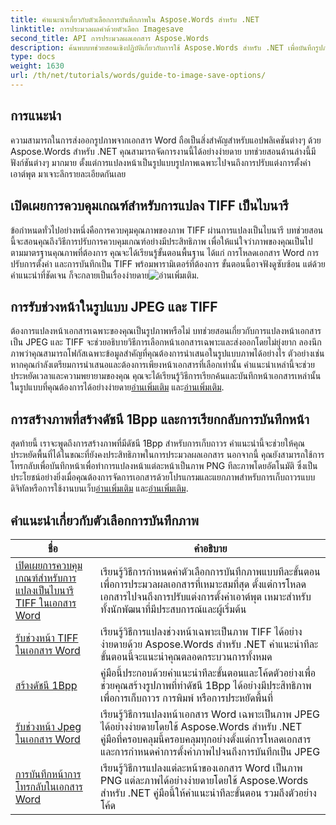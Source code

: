 ```yaml
---
title: คำแนะนำเกี่ยวกับตัวเลือกการบันทึกภาพใน Aspose.Words สำหรับ .NET
linktitle: การประมวลผลคำด้วยตัวเลือก Imagesave
second_title: API การประมวลผลเอกสาร Aspose.Words
description: ค้นพบบทช่วยสอนเชิงปฏิบัติเกี่ยวกับการใช้ Aspose.Words สำหรับ .NET เพื่อบันทึกรูปภาพ พร้อมด้วยขั้นตอนที่ปฏิบัติตามได้ง่ายและตัวอย่างโค้ดสำหรับการประมวลผลเอกสารที่มีประสิทธิภาพ
type: docs
weight: 1630
url: /th/net/tutorials/words/guide-to-image-save-options/
---
```

## การแนะนำ

ความสามารถในการส่งออกรูปภาพจากเอกสาร Word ถือเป็นสิ่งสำคัญสำหรับแอปพลิเคชันต่างๆ ด้วย Aspose.Words สำหรับ .NET คุณสามารถจัดการงานนี้ได้อย่างง่ายดาย บทช่วยสอนด้านล่างนี้มีฟังก์ชันต่างๆ มากมาย ตั้งแต่การแปลงหน้าเป็นรูปแบบรูปภาพเฉพาะไปจนถึงการปรับแต่งการตั้งค่าเอาต์พุต มาเจาะลึกรายละเอียดกันเลย

## เปิดเผยการควบคุมเกณฑ์สำหรับการแปลง TIFF เป็นไบนารี

ข้อกำหนดทั่วไปอย่างหนึ่งคือการควบคุมคุณภาพของภาพ TIFF ผ่านการแปลงเป็นไบนารี บทช่วยสอนนี้จะสอนคุณถึงวิธีการปรับการควบคุมเกณฑ์อย่างมีประสิทธิภาพ เพื่อให้แน่ใจว่าภาพของคุณเป็นไปตามมาตรฐานคุณภาพที่ต้องการ คุณจะได้เรียนรู้ขั้นตอนพื้นฐาน ได้แก่ การโหลดเอกสาร Word การปรับการตั้งค่า และการบันทึกเป็น TIFF พร้อมพารามิเตอร์ที่ต้องการ ขั้นตอนนี้อาจฟังดูซับซ้อน แต่ด้วยคำแนะนำที่ชัดเจน ก็จะกลายเป็นเรื่องง่ายดาย![อ่านเพิ่มเติม](./expose-threshold-control-for-tiff-binarization-in-word-document/).

## การรับช่วงหน้าในรูปแบบ JPEG และ TIFF

 ต้องการแปลงหน้าเอกสารเฉพาะของคุณเป็นรูปภาพหรือไม่ บทช่วยสอนเกี่ยวกับการแปลงหน้าเอกสารเป็น JPEG และ TIFF จะช่วยอธิบายวิธีการเลือกหน้าเอกสารเฉพาะและส่งออกโดยไม่ยุ่งยาก ลองนึกภาพว่าคุณสามารถโฟกัสเฉพาะข้อมูลสำคัญที่คุณต้องการนำเสนอในรูปแบบภาพได้อย่างไร ตัวอย่างเช่น หากคุณกำลังเตรียมการนำเสนอและต้องการเพียงหน้าเอกสารที่เลือกเท่านั้น คำแนะนำเหล่านี้จะช่วยประหยัดเวลาและความพยายามของคุณ คุณจะได้เรียนรู้วิธีการเรียกค้นและบันทึกหน้าเอกสารเหล่านั้นในรูปแบบที่คุณต้องการได้อย่างง่ายดาย[อ่านเพิ่มเติม](./get-jpeg-page-range-word-document/) และ[อ่านเพิ่มเติม](./get-tiff-page-range-word-document/).

## การสร้างภาพที่สร้างดัชนี 1Bpp และการเรียกกลับการบันทึกหน้า

 สุดท้ายนี้ เราจะพูดถึงการสร้างภาพที่มีดัชนี 1Bpp สำหรับการเก็บถาวร คำแนะนำนี้จะช่วยให้คุณประหยัดพื้นที่ได้ในขณะที่ยังคงประสิทธิภาพในการประมวลผลเอกสาร นอกจากนี้ คุณยังสามารถใช้การโทรกลับเพื่อบันทึกหน้าเพื่อทำการแปลงหน้าแต่ละหน้าเป็นภาพ PNG ทีละภาพโดยอัตโนมัติ ซึ่งเป็นประโยชน์อย่างยิ่งเมื่อคุณต้องการจัดการเอกสารด้วยโปรแกรมและแยกภาพสำหรับการเก็บถาวรแบบดิจิทัลหรือการใช้งานบนเว็บ[อ่านเพิ่มเติม](./create-1bpp-indexed/) และ[อ่านเพิ่มเติม](./page-saving-callback-word-document/).

 ## คำแนะนำเกี่ยวกับตัวเลือกการบันทึกภาพ
| ชื่อ | คำอธิบาย |
| --- | --- |
| [เปิดเผยการควบคุมเกณฑ์สำหรับการแปลงเป็นไบนารี TIFF ในเอกสาร Word](./expose-threshold-control-for-tiff-binarization-in-word-document/) | เรียนรู้วิธีการกำหนดค่าตัวเลือกการบันทึกภาพแบบทีละขั้นตอนเพื่อการประมวลผลเอกสารที่เหมาะสมที่สุด ตั้งแต่การโหลดเอกสารไปจนถึงการปรับแต่งการตั้งค่าเอาต์พุต เหมาะสำหรับทั้งนักพัฒนาที่มีประสบการณ์และผู้เริ่มต้น |
| [รับช่วงหน้า TIFF ในเอกสาร Word](./get-tiff-page-range-word-document/) | เรียนรู้วิธีการแปลงช่วงหน้าเฉพาะเป็นภาพ TIFF ได้อย่างง่ายดายด้วย Aspose.Words สำหรับ .NET คำแนะนำทีละขั้นตอนนี้จะแนะนำคุณตลอดกระบวนการทั้งหมด |
| [สร้างดัชนี 1Bpp](./create-1bpp-indexed/) | คู่มือนี้ประกอบด้วยคำแนะนำทีละขั้นตอนและโค้ดตัวอย่างเพื่อช่วยคุณสร้างรูปภาพที่ทำดัชนี 1Bpp ได้อย่างมีประสิทธิภาพเพื่อการเก็บถาวร การพิมพ์ หรือการประหยัดพื้นที่ |
| [รับช่วงหน้า Jpeg ในเอกสาร Word](./get-jpeg-page-range-word-document/) | เรียนรู้วิธีการแปลงหน้าเอกสาร Word เฉพาะเป็นภาพ JPEG ได้อย่างง่ายดายโดยใช้ Aspose.Words สำหรับ .NET คู่มือที่ครอบคลุมนี้ครอบคลุมทุกอย่างตั้งแต่การโหลดเอกสารและการกำหนดค่าการตั้งค่าภาพไปจนถึงการบันทึกเป็น JPEG |
| [การบันทึกหน้าการโทรกลับในเอกสาร Word](./page-saving-callback-word-document/) | เรียนรู้วิธีการแปลงแต่ละหน้าของเอกสาร Word เป็นภาพ PNG แต่ละภาพได้อย่างง่ายดายโดยใช้ Aspose.Words สำหรับ .NET คู่มือนี้ให้คำแนะนำทีละขั้นตอน รวมถึงตัวอย่างโค้ด |